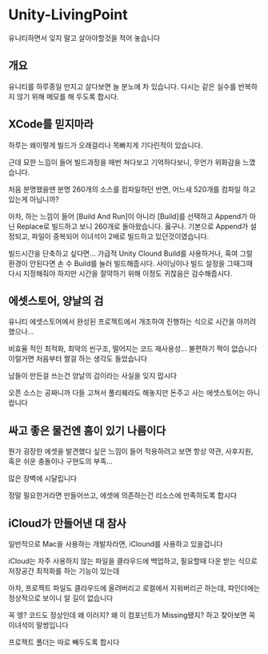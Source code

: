 # Unity-LivingPoint
유니티하면서  잊지 말고 살아야할것을 적어 놓습니다

## 개요

유니티를 하루종일 만지고 살다보면 늘 분노에 차 있습니다.
다시는 같은 실수를 반복하지 않기 위해 메모를 해 두도록 합시다.

## XCode를 믿지마라

하루는 왜이렇게 빌드가 오래걸리나 목빠지게 기다린적이 있습니다.

근데 묘한 느낌이 들어 빌드과정을 매번 쳐다보고 기억하다보니, 무언가 위화감을 느꼈습니다.

처음 분명했을땐 분명 260개의 소스를 컴파일하던 반면, 어느새 520개를 컴파일 하고 있는게 아닙니까?

아차, 하는 느낌이 들어 [Build And Run]이 아니라 [Build]를 선택하고 Append가 아닌 Replace로 빌드하고 보니 260개로 돌아왔습니다.
옳구나. 기본으로 Append가 설정되고, 파일이 중복되어 이녀석이 2배로 빌드하고 있던것이였습니다.

빌드시간을 단축하고 싶다면... 가급적 Unity Clound Build를 사용하거나, 혹여 그럴 환경이 안된다면 손 수 Build를 눌러 빌드해줍시다.
사이닝이나 빌드 설정을 그때그때 다시 지정해줘야 하지만 시간을 절약하기 위해 이정도 귀찮음은 감수해줍시다.

## 에셋스토어, 양날의 검

유니티 에셋스토어에서 완성된 프로젝트에서 개조하여 진행하는 식으로 시간을 아끼려 했으나...

비효율 적인 최적화, 최악의 씬구조, 떨어지는 코드 재사용성... 불편하기 짝이 없습니다 이럴거면 처음부터 짤걸 하는 생각도 들었습니다

남들이 만든걸 쓰는건 양날의 검이라는 사실을 잊지 맙시다

오픈 소스는 공짜니까 다들 고쳐서 풀리퀘라도 해놓지만 돈주고 사는 에셋스토어는 아니랍니다

## 싸고 좋은 물건엔 흠이 있기 나름이다

뭔가 굉장한 에셋을 발견했다 싶은 느낌이 들어 적용하려고 보면 항상 약관, 사후지원, 혹은 쉬운 충돌이나 구현도의 부족...

많은 장벽에 시달립니다

정말 필요한거라면 만들어쓰고, 에셋에 의존하는건 리소스에 만족하도록 합시다

## iCloud가 만들어낸 대 참사

일반적으로 Mac을 사용하는 개발자라면, iClound를 사용하고 있을겁니다

iCloud는 자주 사용하지 않는 파일을 클라우드에 백업하고, 필요할때 다운 받는 식으로 저장공간 최적화를 하는 기능이 있는데

아차, 프로젝트 파일도 클라우드에 올려버리고 로컬에서 지워버리곤 하는데, 파인더에는 정상적으로 보이니 알 길이 없습니다

꼭 엥? 코드도 정상인데 왜 이러지? 왜 이 컴포넌트가 Missing됐지? 하고 찾아보면 꼭 이녀석이 말썽입니다

프로젝트 폴더는 따로 빼두도록 합시다
